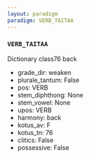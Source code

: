 ```yaml
---
layout: paradigm
paradigm: VERB_TAITAA
---
```

### ` VERB_TAITAA `

Dictionary class76 back
* grade_dir: weaken
* plurale_tantum: False
* pos: VERB
* stem_diphthong: None
* stem_vowel: None
* upos: VERB
* harmony: back
* kotus_av: F
* kotus_tn: 76
* clitics: False
* possessive: False
